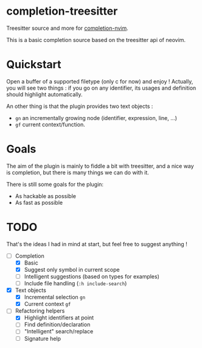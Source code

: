 # completion-treesitter
Treesitter source and more for [completion-nvim](https://github.com/haorenW1025/completion-nvim).

This is a basic completion source based on the treesitter api of neovim.

# Quickstart

Open a buffer of a supported filetype (only c for now) and enjoy !
Actually, you will see two things : if you go on any identifier, its usages and definition should highlight automatically.

An other thing is that the plugin provides two text objects :
  - `gn` an incrementally growing node (identifier, expression, line, ...)
  - `gf` current context/function.

# Goals
The aim of the plugin is mainly to fiddle a bit with treesitter, and a nice way is completion, but there is many things we can do with it.

There is still some goals for the plugin:
  - As hackable as possible
  - As fast as possible

# TODO
That's the ideas I had in mind at start, but feel free to suggest anything !

  - [ ] Completion
    - [x] Basic
    - [x] Suggest only symbol in current scope
    - [ ] Intelligent suggestions (based on types for examples)
    - [ ] Include file handling (`:h include-search`)
  - [x] Text objects
    - [x] Incremental selection `gn`
    - [x] Current context `gf`
  - [ ] Refactoring helpers
    - [x] Highlight identifiers at point
    - [ ] Find definition/declaration
    - [ ] "Intelligent" search/replace
    - [ ] Signature help
